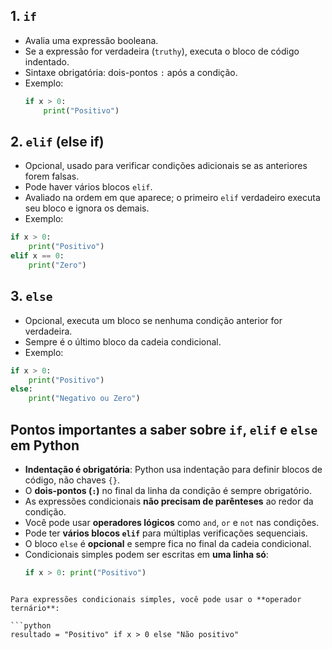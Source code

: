
## 1. `if`

- Avalia uma expressão booleana.
- Se a expressão for verdadeira (`truthy`), executa o bloco de código indentado.
- Sintaxe obrigatória: dois-pontos `:` após a condição.
- Exemplo:
  ```python
  if x > 0:
      print("Positivo")
  ```     


## 2. `elif` (else if)

- Opcional, usado para verificar condições adicionais se as anteriores forem falsas.
- Pode haver vários blocos `elif`.
- Avaliado na ordem em que aparece; o primeiro `elif` verdadeiro executa seu bloco e ignora os demais.
- Exemplo:
```python
if x > 0:
    print("Positivo")
elif x == 0:
    print("Zero")

```

## 3. `else`

- Opcional, executa um bloco se nenhuma condição anterior for verdadeira.
- Sempre é o último bloco da cadeia condicional.
- Exemplo:
```python
if x > 0:
    print("Positivo")
else:
    print("Negativo ou Zero")

```



## Pontos importantes a saber sobre `if`, `elif` e `else` em Python

- **Indentação é obrigatória**: Python usa indentação para definir blocos de código, não chaves `{}`.
- O **dois-pontos (`:`)** no final da linha da condição é sempre obrigatório.
- As expressões condicionais **não precisam de parênteses** ao redor da condição.
- Você pode usar **operadores lógicos** como `and`, `or` e `not` nas condições.
- Pode ter **vários blocos `elif`** para múltiplas verificações sequenciais.
- O bloco `else` é **opcional** e sempre fica no final da cadeia condicional.
- Condicionais simples podem ser escritas em **uma linha só**:  
  ```python
  if x > 0: print("Positivo")
```

Para expressões condicionais simples, você pode usar o **operador ternário**:

```python
resultado = "Positivo" if x > 0 else "Não positivo"
```
